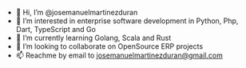 - 👋 Hi, I’m @josemanuelmartinezduran
- 👀 I’m interested in enterprise software development in Python, Php, Dart, TypeScript and Go
- 🌱 I’m currently learning Golang, Scala and Rust
- 💞️ I’m looking to collaborate on OpenSource ERP projects
- 📫 Reachme by email to josemanuelmartinezduran@gmail.com


